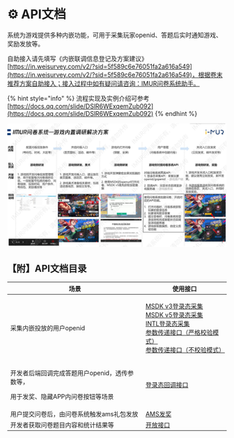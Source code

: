# ⚙ API文档

系统为游戏提供多种内嵌功能，可用于采集玩家openid、答题后实时通知游戏、奖励发放等。

自助接入请先填写《内嵌联调信息登记及方案建议》[https://in.weisurvey.com/v2/?sid=5f589c6e76051fa2a616a549](https://in.weisurvey.com/v2/?sid=5f589c6e76051fa2a616a549)，根据卷末推荐方案自助接入；接入过程中如有疑问请咨询：IMUR问卷系统助手。

{% hint style="info" %}
流程实现及实例介绍可参考[https://docs.qq.com/slide/DSlR6WExqemZub092](https://docs.qq.com/slide/DSlR6WExqemZub092)
{% endhint %}

![实例流程介绍](<../.gitbook/assets/image (134).png>)

## 【附】API文档目录

| 场景                                                         | 使用接口                                                                                                                                                                                                                                                                                                                                   |
| ---------------------------------------------------------- | -------------------------------------------------------------------------------------------------------------------------------------------------------------------------------------------------------------------------------------------------------------------------------------------------------------------------------------- |
| 采集内嵌投放的用户openid                                            | <p><a href="msdkv3-deng-lu-tai-cai-ji.md">MSDK v3登录态采集</a><br><a href="msdkv5-deng-lu-tai-cai-ji.md">MSDK v5登录态采集</a><br><a href="intl-deng-lu-tai-cai-ji.md">INTL登录态采集</a><br><a href="fei-msdk-deng-lu-tai-chuan-di-jie-kou.md">参数传递接口（严格校验模式）</a><br><a href="can-shu-chuan-di-jie-kou-bu-xiao-yan-mo-shi.md">参数传递接口（不校验模式）</a></p> |
| <p>开发者后端回调完成答题用户openid，透传参数等，</p><p>用于发奖、隐藏APP内问卷按钮等场景</p> | [登录态回调接口](deng-lu-tai-hui-tiao-jie-kou.md)                                                                                                                                                                                                                                                                                             |
| 用户提交问卷后，由问卷系统触发ams礼包发放                                     | [AMS发奖](idip-fa-jiang.md)                                                                                                                                                                                                                                                                                                              |
| 开发者获取问卷题目内容和统计结果等                                          | [开放接口](kai-fang-jie-kou/)                                                                                                                                                                                                                                                                                                              |

